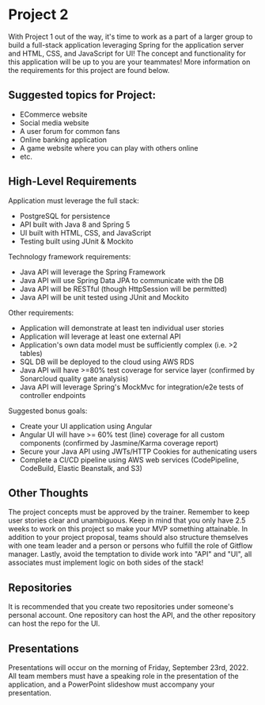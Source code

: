# Project 2

With Project 1 out of the way, it's time to work as a part of a larger group to build a full-stack application leveraging Spring for the application server and HTML, CSS, and JavaScript for UI! The concept and functionality for this application will be up to you are your teammates! More information on the requirements for this project are found below.

## Suggested topics for Project:
- ECommerce website
- Social media website
- A user forum for common fans
- Online banking application
- A game website where you can play with others online
- etc.

## High-Level Requirements

Application must leverage the full stack: 
- PostgreSQL for persistence 
- API built with Java 8 and Spring 5
- UI built with HTML, CSS, and JavaScript
- Testing built using JUnit & Mockito

Technology framework requirements: 
- Java API will leverage the Spring Framework 
- Java API will use Spring Data JPA to communicate with the DB
- Java API will be RESTful (though HttpSession will be permitted)
- Java API will be unit tested using JUnit and Mockito

Other requirements: 
- Application will demonstrate at least ten individual user stories 
- Application will leverage at least one external API 
- Application's own data model must be sufficiently complex (i.e. >2 tables) 
- SQL DB will be deployed to the cloud using AWS RDS
- Java API will have >=80% test coverage for service layer (confirmed by Sonarcloud quality gate analysis)
- Java API will leverage Spring's MockMvc for integration/e2e tests of controller endpoints


Suggested bonus goals:
- Create your UI application using Angular
- Angular UI will have >= 60% test (line) coverage for all custom components (confirmed by Jasmine/Karma coverage report)
- Secure your Java API using JWTs/HTTP Cookies for authenicating users
- Complete a CI/CD pipeline using AWS web services (CodePipeline, CodeBuild, Elastic Beanstalk, and S3)

## Other Thoughts

The project concepts must be approved by the trainer. Remember to keep user stories clear and unambiguous. Keep in mind that you only have 2.5 weeks to work on this project so make your MVP something attainable. In addition to your project proposal, teams should also structure themselves with one team leader and a person or persons who fulfill the role of Gitflow manager.  Lastly, avoid the temptation to divide work into "API" and "UI", all associates must implement logic on both sides of the stack! 

## Repositories

It is recommended that you create two repositories under someone's personal account. One repository can host the API, and the other repository can host the repo for the UI.

## Presentations

Presentations will occur on the morning of Friday, September 23rd, 2022. All team members must have a speaking role in the presentation of the application, and a PowerPoint slideshow must accompany your presentation.